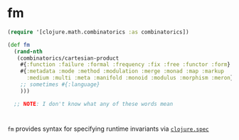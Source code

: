 # fm

```clojure
(require '[clojure.math.combinatorics :as combinatorics])

(def fm
  (rand-nth
   (combinatorics/cartesian-product
    #{:function :failure :formal :frequency :fix :free :functor :form}
    #{:metadata :mode :method :modulation :merge :monad :map :markup
      :medium :multi :meta :manifold :monoid :modulus :morphism :meron}
    ;; sometimes #{:language}
    )))

  ;; NOTE: I don't know what any of these words mean
```

# 

`fm` provides syntax for specifying runtime invariants via
[`clojure.spec`](https://github.com/clojure/spec.alpha/)
